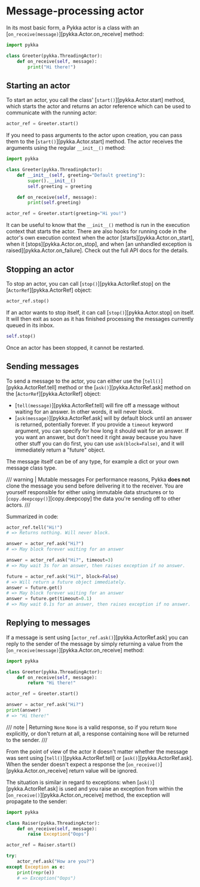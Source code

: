 # Message-processing actor

In its most basic form,
a Pykka actor is a class with
an [`on_receive(message)`][pykka.Actor.on_receive] method:

```py
import pykka

class Greeter(pykka.ThreadingActor):
    def on_receive(self, message):
        print("Hi there!")
```

## Starting an actor

To start an actor,
you call the class' [`start()`][pykka.Actor.start] method,
which starts the actor and returns an actor reference
which can be used to communicate with the running actor:

```py
actor_ref = Greeter.start()
```

If you need to pass arguments to the actor upon creation,
you can pass them to the [`start()`][pykka.Actor.start] method.
The actor receives the arguments using the regular `__init__()` method:

```py
import pykka

class Greeter(pykka.ThreadingActor):
    def __init__(self, greeting="Default greeting"):
        super().__init__()
        self.greeting = greeting

    def on_receive(self, message):
        print(self.greeting)

actor_ref = Greeter.start(greeting="Hi you!")
```

It can be useful to know that the `__init__()` method
is run in the execution context that starts the actor.
There are also hooks for running code in the actor's own execution context
when the actor [starts][pykka.Actor.on_start],
when it [stops][pykka.Actor.on_stop],
and when [an unhandled exception is raised][pykka.Actor.on_failure].
Check out the full API docs for the details.

## Stopping an actor

To stop an actor,
you can call [`stop()`][pykka.ActorRef.stop]
on the [`ActorRef`][pykka.ActorRef] object:

```py
actor_ref.stop()
```

If an actor wants to stop itself,
it can call [`stop()`][pykka.Actor.stop] on itself.
It will then exit as soon as it has finished processing
the messages currently queued in its inbox.

```py
self.stop()
```

Once an actor has been stopped, it cannot be restarted.

## Sending messages

To send a message to the actor, you can either use the
[`tell()`][pykka.ActorRef.tell] method or the
[`ask()`][pykka.ActorRef.ask] method on the
[`ActorRef`][pykka.ActorRef] object:

- [`tell(message)`][pykka.ActorRef.tell] will fire off a message without waiting for an
  answer. In other words, it will never block.
- [`ask(message)`][pykka.ActorRef.ask] will by default block until an answer is
  returned, potentially forever. If you provide a `timeout` keyword argument,
  you can specify for how long it should wait for an answer. If you want an
  answer, but don't need it right away because you have other stuff you can do
  first, you can use `ask(block=False)`, and it will immediately return a
  "future" object.

The message itself can be of any type, for example a dict or your own
message class type.

/// warning | Mutable messages
For performance reasons, Pykka **does not** clone the message you send
before delivering it to the receiver. You are yourself responsible for
either using immutable data structures or to
[`copy.deepcopy()`][copy.deepcopy] the data you're sending off to other
actors.
///

Summarized in code:

```py
actor_ref.tell("Hi!")
# => Returns nothing. Will never block.

answer = actor_ref.ask("Hi?")
# => May block forever waiting for an answer

answer = actor_ref.ask("Hi?", timeout=3)
# => May wait 3s for an answer, then raises exception if no answer.

future = actor_ref.ask("Hi?", block=False)
# => Will return a future object immediately.
answer = future.get()
# => May block forever waiting for an answer
answer = future.get(timeout=0.1)
# => May wait 0.1s for an answer, then raises exception if no answer.
```

## Replying to messages

If a message is sent using [`actor_ref.ask()`][pykka.ActorRef.ask] you can reply
to the sender of the message by simply returning a value from the
[`on_receive(message)`][pykka.Actor.on_receive] method:

```py
import pykka

class Greeter(pykka.ThreadingActor):
    def on_receive(self, message):
        return "Hi there!"

actor_ref = Greeter.start()

answer = actor_ref.ask("Hi?")
print(answer)
# => "Hi there!"
```

/// note | Returning `None`
`None` is a valid response,
so if you return `None` explicitly, or don't return at all,
a response containing `None` will be returned to the sender.
///

From the point of view of the actor it doesn't matter whether the
message was sent using [`tell()`][pykka.ActorRef.tell]
or [`ask()`][pykka.ActorRef.ask].
When the sender doesn't expect a response the
[`on_receive()`][pykka.Actor.on_receive] return value will be ignored.

The situation is similar in regard to exceptions:
when [`ask()`][pykka.ActorRef.ask] is used and you raise an exception from
within the [`on_receive()`][pykka.Actor.on_receive] method,
the exception will propagate to the sender:

```py
import pykka

class Raiser(pykka.ThreadingActor):
    def on_receive(self, message):
        raise Exception("Oops")

actor_ref = Raiser.start()

try:
    actor_ref.ask("How are you?")
except Exception as e:
    print(repr(e))
    # => Exception("Oops")
```
